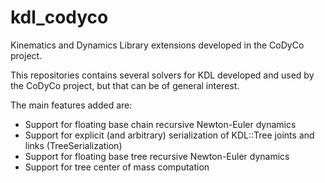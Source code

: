 kdl_codyco
==========

 Kinematics and Dynamics Library extensions developed in the CoDyCo project.
 
 This repositories contains several solvers for KDL developed and used by the CoDyCo project,
 but that can be of general interest. 
 
 The main features added are:
 * Support for floating base chain recursive Newton-Euler dynamics 
 * Support for explicit (and arbitrary) serialization of KDL::Tree joints and links (TreeSerialization)
 * Support for floating base tree recursive Newton-Euler dynamics
 * Support for tree center of mass computation

